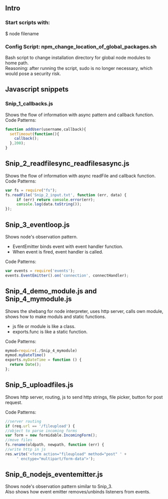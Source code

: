 ## Intro
### Start scripts with:
$ node filename

### Config Script: npm_change_location_of_global_packages.sh
Bash script to change installation directory for global node modules to home path.  
Reasoning: after running the script, sudo is no longer necessary, which would pose a security risk.  

## Javascript snippets

### Snip_1_callbacks.js
Shows the flow of information with async pattern and callback function.  
Code Patterns:  
```js
function addUser(username,callback){
  setTimeout(function(){
    callback();
  },200);
}
```

## Snip_2_readfilesync_readfilesasync.js
Shows the flow of information with async readFile and callback function.  
Code Patterns:  
```js
var fs = require("fs");
fs.readFile('Snip_2_input.txt', function (err, data) {
     if (err) return console.error(err);
     console.log(data.toString());
});
```

## Snip_3_eventloop.js
Shows node's observation pattern.  
- EventEmitter binds event with event handler function.  
- When event is fired, event handler is called.  

Code Patterns:  
```js
var events = require('events');
events.EventEmitter().on('connection', connectHandler);
```

## Snip_4_demo_module.js and Snip_4_mymodule.js
Shows the shebang for node interpreter, uses http server, calls own module, shows how to make moduls and static functions.  
- js file or module is like a class.  
- exports.func is like a static function.  

Code Patterns:  
```js
mymod=require(./Snip_4_mymodule)
mymod.myDateTime()
exports.myDateTime = function () {
  return Date();
}; 
```

## Snip_5_uploadfiles.js
Shows http server, routing, js to send http strings, file picker, button for post request.  

Code Patterns:  
```js
//server routing
if (req.url == '/fileupload') {
//object to parse incoming forms
var form = new formidable.IncomingForm();
//move files
fs.rename(oldpath, newpath, function (err) {
//write http in js
res.write('<form action="fileupload" method="post" ' + 
     ' enctype="multipart/form-data">');
```

## Snip_6_nodejs_eventemitter.js
Shows node's observation pattern similar to Snip_3.  
Also shows how event emitter removes/unbinds listeners from events.

